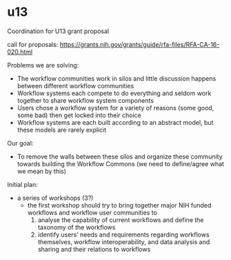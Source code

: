 # u13
Coordination for U13 grant proposal

call for proposals: https://grants.nih.gov/grants/guide/rfa-files/RFA-CA-16-020.html

Problems we are solving:
* The workflow communities work in silos and little discussion happens between different workflow communities
* Workflow systems each compete to do everything and seldom work together to share workflow system components
* Users chose a workflow system for a variety of reasons (some good, some bad) then get locked into their choice
* Workflow systems are each built according to an abstract model, but these models are rarely explicit

Our goal:
* To remove the walls between these silos and organize these community towards building the Workflow Commons (we need to define/agree what we mean by this)  

Initial plan:
* a series of workshops (3?)
  * the first workshop should try to bring together major NIH funded workflows and workflow user communities to
    1. analyse the capability of current workflows and define the taxonomy of the workflows
    2. identify users’ needs and requirements regarding workflows themselves, workflow interoperability, and data analysis and sharing and their relations to workflows


